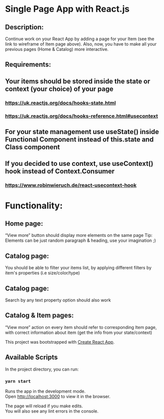 # Single Page App with React.js
## Description: 
Continue work on your React App by adding a page for  your Item (see the link to wireframe of Item page above). Also, now, you have to make all your previous pages (Home & Catalog) more interactive.

## Requirements:

## Your items should be stored inside the state or context (your choice) of your page
### https://uk.reactjs.org/docs/hooks-state.html
### https://uk.reactjs.org/docs/hooks-reference.html#usecontext
## For your state management use useState() inside Functional Component  instead of this.state and Class component

## If you decided to use context, use useContext() hook instead of Context.Consumer
### https://www.robinwieruch.de/react-usecontext-hook

# Functionality:
## Home page: 
“View more” button should display more elements on the same page Tip: Elements can be just random paragraph & heading, use your imagination ;)
## Catalog page: 
You should be able to filter your items list, by applying different filters by item's properties (i.e size/color/type)
## Catalog page: 
Search by any text property option should also work
## Catalog & Item pages: 
“View more” action on every item should refer to corresponding Item page, with correct information about item (get the info from your state/context)


This project was bootstrapped with [Create React App](https://github.com/facebook/create-react-app).

## Available Scripts

In the project directory, you can run:

### `yarn start`

Runs the app in the development mode.\
Open [http://localhost:3000](http://localhost:3000) to view it in the browser.

The page will reload if you make edits.\
You will also see any lint errors in the console.
